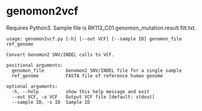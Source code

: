 # genomon2vcf
Requires Python3. Sample file is RK113_C01.genomon_mutation.result.filt.txt.

```
usage: genomon2vcf.py [-h] [--out VCF] [--sample ID] genomon_file ref_genome

Convert Genomon2 SNV/INDEL calls to VCF.

positional arguments:
  genomon_file        Genomon2 SNV/INDEL file for a single sample
  ref_genome          FASTA file of reference human genome

optional arguments:
  -h, --help          show this help message and exit
  --out VCF, -o VCF   Output VCF file [default: stdout]
  --sample ID, -s ID  Sample ID
```
